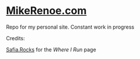 # [MikeRenoe.com](https://www.mikerenoe.com)
Repo for my personal site. Constant work in progress

Credits:

[Safia.Rocks](https://safia.rocks) for the *Where I Run* page
